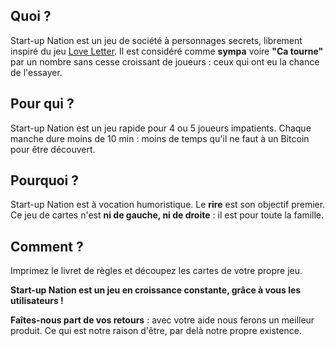 
## Quoi ?

Start-up Nation est un jeu de société à personnages secrets, librement inspiré du jeu [Love Letter](https://boardgamegeek.com/boardgame/129622/love-letter).
Il est considéré comme **sympa** voire **"Ca tourne"** par un nombre sans cesse croissant de joueurs : ceux qui ont eu la chance de l'essayer.


## Pour qui ?

Start-up Nation est un jeu rapide pour 4 ou 5 joueurs impatients. Chaque manche dure moins de 10 min : 
moins de temps qu'il ne faut à un Bitcoin pour être découvert.


## Pourquoi ?

Start-up Nation est à vocation humoristique. Le **rire** est son objectif premier.
Ce jeu de cartes n'est **ni de gauche, ni de droite** : il est pour toute la famille.



## Comment ?

Imprimez le livret de règles et découpez les cartes de votre propre jeu.

**Start-up Nation est un jeu en croissance constante, grâce à vous les utilisateurs !** 

**Faîtes-nous part de vos retours** : avec votre aide nous ferons un meilleur produit. 
Ce qui est notre raison d'être, par delà notre propre existence.

